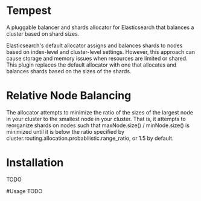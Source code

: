# Tempest
A pluggable balancer and shards allocator for Elasticsearch that balances a cluster based on shard sizes.

Elasticsearch's default allocator assigns and balances shards to nodes based on index-level and cluster-level settings. However, this approach can cause storage and memory issues when resources are limited or shared. This plugin replaces the default allocator with one that allocates and balances shards based on the sizes of the shards.

# Relative Node Balancing
The allocator attempts to minimize the ratio of the sizes of the largest node in your cluster to the smallest node in your cluster. That is, it attempts to reorganize shards on nodes such that maxNode.size() / minNode.size() is minimized until it is below the ratio specified by cluster.routing.allocation.probabilistic.range_ratio, or 1.5 by default.

# Installation
TODO

#Usage
TODO

